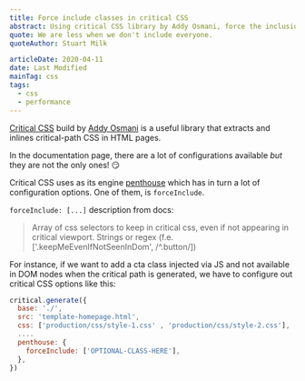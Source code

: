 ```yaml
---
title: Force include classes in critical CSS
abstract: Using critical CSS library by Addy Osmani, force the inclusion of HTML selectors.
quote: We are less when we don't include everyone.
quoteAuthor: Stuart Milk

articleDate: 2020-04-11
date: Last Modified
mainTag: css
tags:
  - css
  - performance
---
```


[Critical CSS](https://github.com/addyosmani/critical) build by [Addy Osmani](https://twitter.com/addyosmani) is a useful library that extracts and inlines critical-path CSS in HTML pages.

In the documentation page, there are a lot of configurations available _but_ they are not the only ones! 😏

Critical CSS uses as its engine [penthouse](https://github.com/pocketjoso/penthouse) which has in turn a lot of configuration options. One of them, is `forceInclude`.

`forceInclude: [...]` description from docs:

> Array of css selectors to keep in critical css, even if not appearing in critical viewport. Strings or regex (f.e. ['.keepMeEvenIfNotSeenInDom', /^\.button/])

For instance, if we want to add a cta class injected via JS and not available in DOM nodes when the critical path is generated, we have to configure out critical CSS options like this:

```javascript
critical.generate({
  base: './',
  src: 'template-homepage.html',
  css: ['production/css/style-1.css' , 'production/css/style-2.css'],
  ....
  penthouse: {
    forceInclude: ['OPTIONAL-CLASS-HERE'],
  },
})
```
